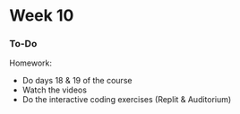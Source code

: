# Week 10

### To-Do

Homework:

* Do days 18 & 19 of the course
* Watch the videos
* Do the interactive coding exercises (Replit & Auditorium)

